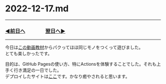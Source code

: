 # 2022-12-17.md

---
### [◀️前日へ](https://github.com/yuasys/chatty-journal/blob/main/2022/12/2022-12-16.md)&emsp;&emsp;&emsp;&emsp;[翌日へ▶️](https://github.com/yuasys/chatty-journal/blob/main/2022/12/2022-12-18.md)
---

今日は[この動画教材](https://www.youtube.com/watch?v=k1yULKWfO-s)からパクってほほ同じモノをつくって遊びました。  
とても楽しかったです。

目的は、GitHub Pagesの使い方、特にActionsを体験することでした。それも上手く行き満足の一日でした。  
デプロイしたサイトは[ここ](https://yuasys.github.io/image-gallery-tutorial/)です。かなり癒やされると思います。

